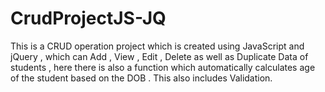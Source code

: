 # CrudProjectJS-JQ
This is a CRUD operation project which is created using JavaScript and jQuery , which can Add , View , Edit , Delete as well as Duplicate Data of students , here there is also a function which automatically calculates age of the student based on the DOB . This also includes Validation.
